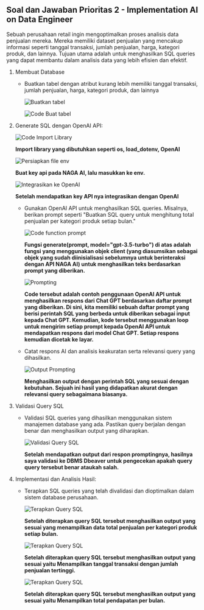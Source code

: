 ## Soal dan Jawaban Prioritas 2 - Implementation AI on Data Engineer

Sebuah perusahaan retail ingin mengoptimalkan proses analisis data penjualan mereka. Mereka memiliki dataset penjualan yang mencakup informasi seperti tanggal transaksi, jumlah penjualan, harga, kategori produk, dan lainnya. Tujuan utama adalah untuk menghasilkan SQL queries yang dapat membantu dalam analisis data yang lebih efisien dan efektif.

1. Membuat Database
    - Buatkan tabel dengan atribut kurang lebih memiliki tanggal transaksi, jumlah penjualan, harga, kategori produk, dan lainnya

        ![Buatkan tabel](https://github.com/rayhanrere008/de_rayhan-qalby-r/blob/main/22_Implementation-AI-on-Data-Engineer/screenshots/Prioritas-2/01_Buat-database-dan-tabel.png?raw=true)

        ![Code Buat tabel](https://github.com/rayhanrere008/de_rayhan-qalby-r/blob/main/22_Implementation-AI-on-Data-Engineer/screenshots/Prioritas-2/02_Code-buat-database-dan-tabel.png?raw=true)

2. Generate SQL dengan OpenAI API:

    ![Code Import Library](https://github.com/rayhanrere008/de_rayhan-qalby-r/blob/main/22_Implementation-AI-on-Data-Engineer/screenshots/Prioritas-2/03_Import-library-yang-diperlukan.png?raw=true)

    **Import library yang dibutuhkan seperti os, load_dotenv, OpenAI**

    ![Persiapkan file env](https://github.com/rayhanrere008/de_rayhan-qalby-r/blob/main/22_Implementation-AI-on-Data-Engineer/screenshots/Prioritas-2/04_Persiapkan-file-.env.png?raw=true)

    **Buat key api pada NAGA AI, lalu masukkan ke env.**

    ![Integrasikan ke OpenAI](https://github.com/rayhanrere008/de_rayhan-qalby-r/blob/main/22_Implementation-AI-on-Data-Engineer/screenshots/Prioritas-2/05_Integrasikan-ke-OpenAI.png?raw=true)

    **Setelah mendapatkan key API nya integrasikan dengan OpenAI**

    - Gunakan OpenAI API untuk menghasilkan SQL queries. Misalnya, berikan prompt seperti "Buatkan SQL query untuk menghitung total penjualan per kategori produk setiap bulan."

        ![Code function prompt](https://github.com/rayhanrere008/de_rayhan-qalby-r/blob/main/22_Implementation-AI-on-Data-Engineer/screenshots/Prioritas-2/06_Code-function-prompt.png?raw=true)

        **Fungsi generate(prompt, model="gpt-3.5-turbo") di atas adalah fungsi yang menggunakan objek client (yang diasumsikan sebagai objek yang sudah diinisialisasi sebelumnya untuk berinteraksi dengan API NAGA AI) untuk menghasilkan teks berdasarkan prompt yang diberikan.**

        ![Prompting](https://github.com/rayhanrere008/de_rayhan-qalby-r/blob/main/22_Implementation-AI-on-Data-Engineer/screenshots/Prioritas-2/07_Prompting-dan-hasil-responses.png?raw=true)

        **Code tersebut adalah contoh penggunaan OpenAI API untuk menghasilkan respons dari Chat GPT berdasarkan daftar prompt yang diberikan. Di sini, kita memiliki sebuah daftar prompt yang berisi perintah SQL yang berbeda untuk diberikan sebagai input kepada Chat GPT. Kemudian, kode tersebut menggunakan loop untuk mengirim setiap prompt kepada OpenAI API untuk mendapatkan respons dari model Chat GPT. Setiap respons kemudian dicetak ke layar.**

    - Catat respons AI dan analisis keakuratan serta relevansi query yang dihasilkan.

        ![Output Prompting](https://github.com/rayhanrere008/de_rayhan-qalby-r/blob/main/22_Implementation-AI-on-Data-Engineer/screenshots/Prioritas-2/08_Output-prompting.png?raw=true)

        **Menghasilkan output dengan perintah SQL yang sesuai dengan kebutuhan. Sejuah  ini hasil yang didapatkan akurat dengan relevansi query sebagaimana biasanya.**

3. Validasi Query SQL
    - Validasi SQL queries yang dihasilkan menggunakan sistem manajemen database yang ada. Pastikan query berjalan dengan benar dan menghasilkan output yang diharapkan.

        ![Validasi Query SQL](https://github.com/rayhanrere008/de_rayhan-qalby-r/blob/main/22_Implementation-AI-on-Data-Engineer/screenshots/Prioritas-2/09_Validasi-query-di-DBMS-MySQL.png?raw=true)

        **Setelah mendapatkan output dari respon promptingnya, hasilnya saya validasi ke DBMS Dbeaver untuk pengecekan apakah query query tersebut benar ataukah salah.**

4. Implementasi dan Analisis Hasil:
    - Terapkan SQL queries yang telah divalidasi dan dioptimalkan dalam sistem database perusahaan.

        ![Terapkan Query SQL](https://github.com/rayhanrere008/de_rayhan-qalby-r/blob/main/22_Implementation-AI-on-Data-Engineer/screenshots/Prioritas-2/10_Terapkan-query-menghitung-total-penjualan-per-kategori-produk-setiap-bulan.png?raw=true)

        **Setelah diterapkan query SQL tersebut menghasilkan output yang sesuai yang menampilkan data total penjualan per kategori produk setiap bulan.**

        ![Terapkan Query SQL](https://github.com/rayhanrere008/de_rayhan-qalby-r/blob/main/22_Implementation-AI-on-Data-Engineer/screenshots/Prioritas-2/11_Terapkan-query-menampilkan-tanggal-transaksi-dengan-jumlah-penjualan-tertinggi.png?raw=true)

        **Setelah diterapkan query SQL tersebut menghasilkan output yang sesuai yaitu Menampilkan tanggal transaksi dengan jumlah penjualan tertinggi.**

        ![Terapkan Query SQL](https://github.com/rayhanrere008/de_rayhan-qalby-r/blob/main/22_Implementation-AI-on-Data-Engineer/screenshots/Prioritas-2/12_Terapkan-query-menghitung-total-pendapatan-per-bulan.png?raw=true)

        **Setelah diterapkan query SQL tersebut menghasilkan output yang sesuai yaitu Menampilkan total pendapatan per bulan.**